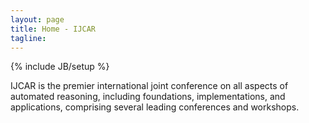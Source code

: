 ```yaml
---
layout: page
title: Home - IJCAR
tagline: 
---
```

{% include JB/setup %}

IJCAR is the premier international joint conference on all aspects of automated reasoning, including foundations, implementations, and applications, comprising several leading conferences and workshops.


